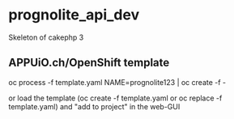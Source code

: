 # prognolite_api_dev

Skeleton of cakephp 3

## APPUiO.ch/OpenShift template
oc process -f template.yaml NAME=prognolite123 | oc create -f -

or load the template (oc create -f template.yaml or oc replace -f template.yaml) and "add to project" in the web-GUI